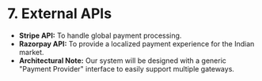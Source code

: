 # **7. External APIs**

  * **Stripe API:** To handle global payment processing.
  * **Razorpay API:** To provide a localized payment experience for the Indian market.
  * **Architectural Note:** Our system will be designed with a generic "Payment Provider" interface to easily support multiple gateways.
